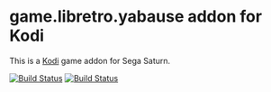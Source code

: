 # game.libretro.yabause addon for Kodi

This is a [Kodi](http://kodi.tv) game addon for Sega Saturn.

[![Build Status](https://travis-ci.org/kodi-game/game.libretro.yabause?branch=master)](https://travis-ci.org/kodi-game/game.libretro.vba-next)
[![Build Status](https://ci.appveyor.com/api/projects/status/github/kodi-game/game.libretro.yabause?svg=true)](https://ci.appveyor.com/project/kodi-game/game-libretro-vba-next)
